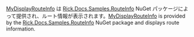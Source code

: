 <span data-ttu-id="362c3-101">[MyDisplayRouteInfo](https://github.com/Rick-Anderson/RouteInfo/blob/master/Microsoft.Docs.Samples.RouteInfo/ControllerContextExtensions.cs) は [Rick.Docs.Samples.RouteInfo](https://www.nuget.org/packages/Rick.Docs.Samples.RouteInfo) NuGet パッケージによって提供され、ルート情報が表示されます。</span><span class="sxs-lookup"><span data-stu-id="362c3-101">[MyDisplayRouteInfo](https://github.com/Rick-Anderson/RouteInfo/blob/master/Microsoft.Docs.Samples.RouteInfo/ControllerContextExtensions.cs) is provided by the [Rick.Docs.Samples.RouteInfo](https://www.nuget.org/packages/Rick.Docs.Samples.RouteInfo) NuGet package and displays route information.</span></span>
